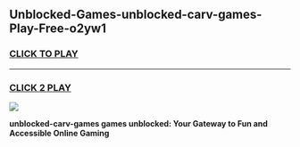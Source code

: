 
## Unblocked-Games-unblocked-carv-games-Play-Free-o2yw1
<h3>
<a href="https://premium76.site?title=unblocked-carv-games&ref=23A">CLICK TO PLAY</a></h3>
<hr>

<h3>
<a href="https://premium76.site?title=unblocked-carv-games&ref=23A">CLICK 2 PLAY</a>
  
</h3>

<a href="https://premium76.site?title=unblocked-carv-games&ref=23A"><img src="https://clearcache.store/games.png"></a>


**unblocked-carv-games games unblocked: Your Gateway to Fun and Accessible Online Gaming**

